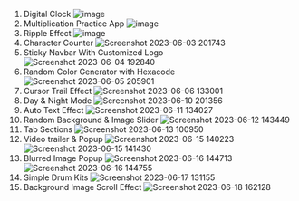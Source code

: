 1. Digital Clock
![image](https://github.com/bestcoolestp/HTML-CSS-JS-Projects-Beginner-Level-/assets/108534975/2bcd5d8f-8fdd-412e-89d1-cd88ab15f240)
2. Multiplication Practice App
![image](https://github.com/bestcoolestp/HTML-CSS-JS-Projects-Beginner-Level-/assets/108534975/5d2b91c3-330c-44dc-b566-276b41fd82eb)
3. Ripple Effect
![image](https://github.com/bestcoolestp/HTML-CSS-JS-Projects-Beginner-Level-/assets/108534975/5a596bc6-9787-4630-ac88-ca68e5cad2da)
4. Character Counter
![Screenshot 2023-06-03 201743](https://github.com/bestcoolestp/HTML-CSS-JS-Projects-Beginner-Level-/assets/108534975/e09fde16-57a6-45e4-97b8-36e1f613ca36)
5. Sticky Navbar With Customized Logo
![Screenshot 2023-06-04 192840](https://github.com/bestcoolestp/HTML-CSS-JS-Projects-Beginner-Level-/assets/108534975/105db61f-4b41-410b-ac54-2bd8bc039a24)
6. Random Color Generator with Hexacode
![Screenshot 2023-06-05 205901](https://github.com/bestcoolestp/HTML-CSS-JS-Projects-Beginner-Level-/assets/108534975/e8f1f084-9a9b-426b-b48f-8287c8b9f750)
7. Cursor Trail Effect
![Screenshot 2023-06-06 133001](https://github.com/bestcoolestp/HTML-CSS-JS-Projects-Beginner-Level-/assets/108534975/8524f23b-1007-4150-ac92-d09ffd8d4566)
8. Day & Night Mode
![Screenshot 2023-06-10 201356](https://github.com/bestcoolestp/HTML-CSS-JS-Projects-Beginner-Level-/assets/108534975/16c60c64-feee-444d-9c84-fb88e8cfb4da)
9. Auto Text Effect
![Screenshot 2023-06-11 134027](https://github.com/bestcoolestp/HTML-CSS-JS-Projects-Beginner-Level-/assets/108534975/982dd66b-0225-4ddc-9ad8-ccad33b6043e)
10. Random Background & Image Slider
![Screenshot 2023-06-12 143449](https://github.com/bestcoolestp/HTML-CSS-JS-Projects-Beginner-Level-/assets/108534975/be62bf6a-d720-48d7-8379-72aae1a6c388)
11. Tab Sections
![Screenshot 2023-06-13 100950](https://github.com/bestcoolestp/HTML-CSS-JS-Projects-Beginner-Level-/assets/108534975/6d1745a6-a0e5-4886-abd3-3e58b77821fb)
12. Video trailer & Popup
![Screenshot 2023-06-15 140223](https://github.com/bestcoolestp/HTML-CSS-JS-Projects-Beginner-Level-/assets/108534975/56a7a7ed-6784-41ab-9623-0dd563115abf)
![Screenshot 2023-06-15 141430](https://github.com/bestcoolestp/HTML-CSS-JS-Projects-Beginner-Level-/assets/108534975/3a2c48bb-23be-4caf-8582-d06a773d4f6e)
13. Blurred Image Popup
![Screenshot 2023-06-16 144713](https://github.com/bestcoolestp/HTML-CSS-JS-Projects-Beginner-Level-/assets/108534975/3fd73074-8258-4fcd-9d6c-ca3d16d8dc62)
![Screenshot 2023-06-16 144755](https://github.com/bestcoolestp/HTML-CSS-JS-Projects-Beginner-Level-/assets/108534975/4a2b978b-f35c-4633-b03f-2bf26bf144b7)
14. Simple Drum Kits
![Screenshot 2023-06-17 131155](https://github.com/bestcoolestp/HTML-CSS-JS-Projects-Beginner-Level-/assets/108534975/94fc0dee-4c62-471c-b12c-07c5c4bcc382)
15. Background Image Scroll Effect
![Screenshot 2023-06-18 162128](https://github.com/bestcoolestp/HTML-CSS-JS-Projects-Beginner-Level-/assets/108534975/7ffdb3a5-b8dd-4d4d-923d-384bd5a5047f)




